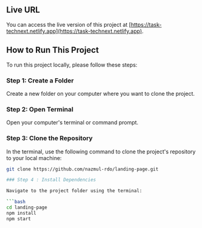 ## Live URL

You can access the live version of this project at [https://task-technext.netlify.app](https://task-technext.netlify.app).

## How to Run This Project

To run this project locally, please follow these steps:

### Step 1: Create a Folder

Create a new folder on your computer where you want to clone the project.

### Step 2: Open Terminal

Open your computer's terminal or command prompt.

### Step 3: Clone the Repository

In the terminal, use the following command to clone the project's repository to your local machine:

```bash
git clone https://github.com/nazmul-rdo/landing-page.git

### Step 4 : Install Dependencies

Navigate to the project folder using the terminal:

```bash
cd landing-page
npm install
npm start




